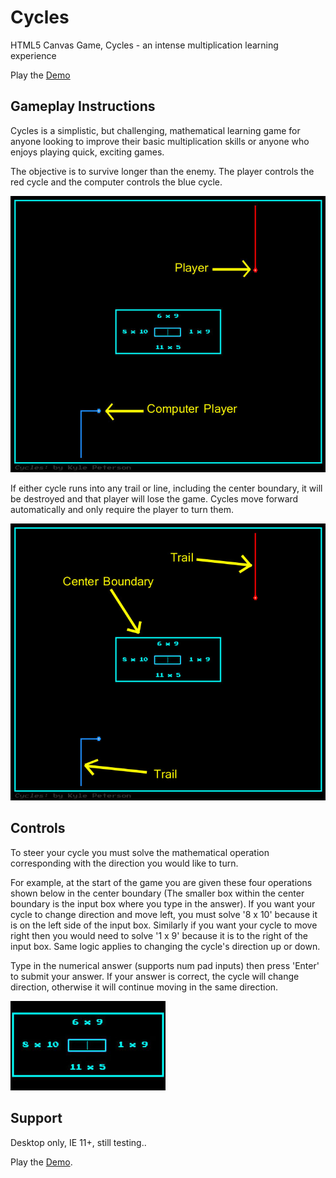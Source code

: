 # Cycles

HTML5 Canvas Game, Cycles - an intense multiplication learning experience

Play the <a target="_blank" href="https://kyleevan.github.io/Cycles/">Demo</a>

## Gameplay Instructions

Cycles is a simplistic, but challenging, mathematical learning game for anyone looking to improve their basic multiplication skills or anyone who enjoys playing quick, exciting games. 

The objective is to survive longer than the enemy. The player controls the red cycle and the computer controls the blue cycle.

![Alt text](/pictures/instructions-1.jpg?raw=true "Screenshot 1")

If either cycle runs into any trail or line, including the center boundary, it will be destroyed and that player will lose the game.
Cycles move forward automatically and only require the player to turn them. 

![Alt text](/pictures/instructions-2.jpg?raw=true "Screenshot 2")

## Controls

To steer your cycle you must solve the mathematical operation corresponding with the direction you would like to turn.

For example, at the start of the game you are given these four operations shown below in the center boundary (The smaller box within the center boundary is the input box where you type in the answer). If you want your cycle to change direction and move left, you must solve '8 x 10' because it is on the left side of the input box. Similarly if you want your cycle to move right then you would need to solve '1 x 9' because it is to the right of the input box. Same logic applies to changing the cycle's direction up or down.

Type in the numerical answer (supports num pad inputs) then press 'Enter' to submit your answer. If your answer is correct, the cycle will change direction, otherwise it will continue moving in the same direction.

![Alt text](/pictures/instructions-3.jpg?raw=true "Screenshot 3")

## Support

Desktop only, IE 11+, still testing..

Play the <a target="_blank" href="https://kyleevan.github.io/Cycles/">Demo</a>.
